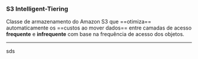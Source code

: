 ### S3 Intelligent-Tiering

Classe de armazenamento do Amazon S3 que ==otimiza== automaticamente os ==custos ao mover dados== entre camadas de acesso **frequente** e **infrequente** com base na frequência de acesso dos objetos.

--------------------------------------------------------------------------
sds



